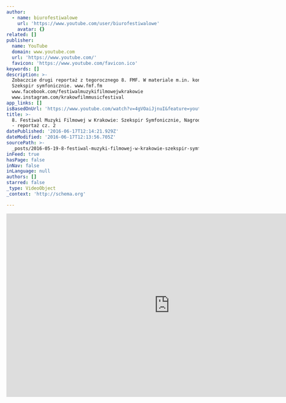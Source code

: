 ```yaml
---
author:
  - name: biurofestiwalowe
    url: 'https://www.youtube.com/user/biurofestiwalowe'
    avatar: {}
related: []
publisher:
  name: YouTube
  domain: www.youtube.com
  url: 'https://www.youtube.com/'
  favicon: 'https://www.youtube.com/favicon.ico'
keywords: []
description: >-
  Zobaczcie drugi reportaż z tegorocznego 8. FMF. W materiale m.in. koncert
  Szekspir symfonicznie. www.fmf.fm
  www.facebook.com/festiwalmuzykifilmowejwkrakowie
  www.instagram.com/krakowfilmmusicfestival
app_links: []
isBasedOnUrl: 'https://www.youtube.com/watch?v=4gVOaiJjnuI&feature=youtu.be&t=3m12s'
title: >-
  8. Festiwal Muzyki Filmowej w Krakowie: Szekspir Symfonicznie, Nagroda Kilara
  - reportaż cz. 2
datePublished: '2016-06-17T12:14:21.929Z'
dateModified: '2016-06-17T12:13:56.705Z'
sourcePath: >-
  _posts/2016-05-19-8-festiwal-muzyki-filmowej-w-krakowie-szekspir-symfoniczni.md
inFeed: true
hasPage: false
inNav: false
inLanguage: null
authors: []
starred: false
_type: VideoObject
_context: 'http://schema.org'

---
```

<iframe src="https://cdn.embedly.com/widgets/media.html?src=https%3A%2F%2Fwww.youtube.com%2Fembed%2F4gVOaiJjnuI%3Fstart%3D192%26feature%3Doembed%26start%3D192&amp;url=http%3A%2F%2Fwww.youtube.com%2Fwatch%3Fv%3D4gVOaiJjnuI&amp;image=https%3A%2F%2Fi.ytimg.com%2Fvi%2F4gVOaiJjnuI%2Fhqdefault.jpg&amp;key=b7d04c9b404c499eba89ee7072e1c4f7&amp;type=text%2Fhtml&amp;schema=youtube" width="854" height="480" scrolling="no" frameborder="0" allowfullscreen="" style=""></iframe>